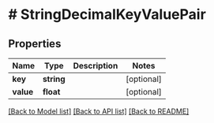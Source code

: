 # # StringDecimalKeyValuePair

## Properties

Name | Type | Description | Notes
------------ | ------------- | ------------- | -------------
**key** | **string** |  | [optional]
**value** | **float** |  | [optional]

[[Back to Model list]](../../README.md#models) [[Back to API list]](../../README.md#endpoints) [[Back to README]](../../README.md)

